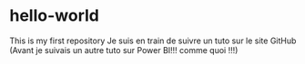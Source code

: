 # hello-world
This is my first repository
Je suis en train de suivre un tuto sur le site GitHub
(Avant je suivais un autre tuto sur Power BI!!! comme quoi !!!)
